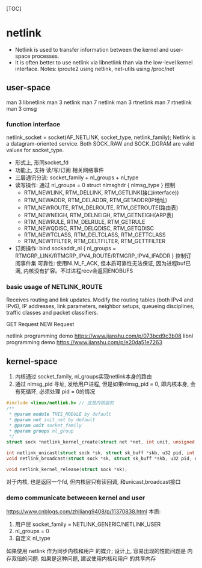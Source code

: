 [TOC]
# netlink
+ Netlink  is  used to transfer information between the kernel and user-space processes.
+ It is often better to use netlink via libnetlink than via the low-level kernel interface.
Notes: iproute2 using netlink, net-utils using /proc/net

## user-space
man 3 libnetlink
man 3 netlink
man 7 netlink
man 3 rtnetlink
man 7 rtnetlink
man 3 cmsg
### function interface
netlink_socket = socket(AF_NETLINK, socket_type, netlink_family);
Netlink is a datagram-oriented service.
Both SOCK_RAW and SOCK_DGRAM are valid values for socket_type.

+ 形式上, 形同socket_fd
+ 功能上, 支持 读/写/订阅 相关网络事件
+ 三层通讯分流: socket_family + nl_groups + nl_type 
+ 读写操作: 通过 nl_groups = 0  struct nlmsghdr { nlmsg_type } 控制
  + RTM_NEWLINK, RTM_DELLINK, RTM_GETLINK(接口interface))
  + RTM_NEWADDR, RTM_DELADDR, RTM_GETADDR(IP地址)
  + RTM_NEWROUTE, RTM_DELROUTE, RTM_GETROUTE(路由表)
  + RTM_NEWNEIGH, RTM_DELNEIGH, RTM_GETNEIGH(ARP表)
  + RTM_NEWRULE, RTM_DELRULE, RTM_GETRULE
  + RTM_NEWQDISC, RTM_DELQDISC, RTM_GETQDISC
  +  RTM_NEWTCLASS, RTM_DELTCLASS, RTM_GETTCLASS
  + RTM_NEWTFILTER, RTM_DELTFILTER, RTM_GETTFILTER
+ 订阅操作: bind sockaddr_nl { nl_groups = RTMGRP_LINK/RTMGRP_IPV4_ROUTE/RTMGRP_IPV4_IFADDR } 控制订阅事件集
可靠性: 使用NLM_F_ACK, 但本质可靠性无法保证, 因为进程buf已满, 内核没有扩容。不过进程recv会返回ENOBUFS

### basic usage of NETLINK_ROUTE
Receives routing and link updates.
Modify the routing tables (both IPv4 and IPv6), IP addresses, link parameters, neighbor setups, queueing disciplines, traffic classes and packet classifiers.

GET Request
NEW Request

netlink programming demo
https://www.jianshu.com/p/073bcd9c3b08
libnl programming demo
https://www.jianshu.com/p/e20da51e7263


## kernel-space
1. 内核通过 socket_family, nl_groups实现netlink本身的路由
2. 通过 nlmsg_pid 寻址, 发给用户进程, 但是如果nlmsg_pid = 0, 即内核本身, 会有死循环, 必须处理 pid = 0的情况
```c
#include <linux/netlink.h> // 这是内核层的
/**
 * @param module THIS_MODULE by default
 * @param net init_net by default
 * @param unit socket_family
 * @param groups nl_group
 */
struct sock *netlink_kernel_create(struct net *net, int unit, unsigned int groups, void (*input)(struct sk_buff *skb), struct mutex *cb_mutex,struct module *module);

int netlink_unicast(struct sock *sk, struct sk_buff *skb, u32 pid, int nonblock);
void netlink_broadcast(struct sock *sk, struct sk_buff *skb, u32 pid, u32 group, int allocation);

void netlink_kernel_release(struct sock *sk);
```
对于内核, 也是返回一个fd, 但内核层只有读回调, 和unicast,broadcast接口
### demo communicate betweeen kernel and user
https://www.cnblogs.com/zhiliang9408/p/11370838.html
本质:
1. 用户层 socket_family = NETLINK_GENERIC/NETLINK_USER
2. nl_groups = 0
3. 自定义 nl_type


如果使用 netlink 作为同步内核和用户 的媒介;
设计上, 容易出现的性能问题是 内存双倍的问题.
如果是这种问题, 建议使用内核和用户 的共享内存